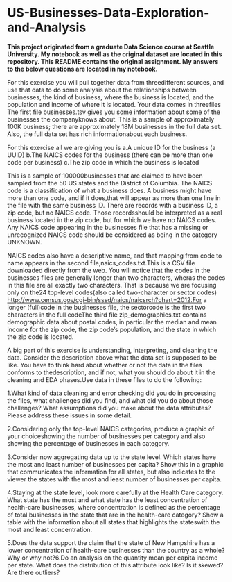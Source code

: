 # US-Businesses-Data-Exploration-and-Analysis

**This project originated from a graduate Data Science course at Seattle University. My notebook as well as the original dataset are located in this repository. This README contains the original assignment. My answers to the below questions are located in my notebook.**


For this exercise you will pull together data from threedifferent sources, and use that data to do some analysis about the relationships between businesses, the kind of business, where the business is located, and the population and income of where it is located. Your data comes in threefiles The first file businesses.tsv gives you some information about some of the businesses the companyknows about.  This is a sample of approximately 100K business;  there are approximately 18M businesses in the full data set.  Also, the full data set has rich informationabout each business.  

For this exercise all we are giving you is 
a.A unique ID for the business (a UUID) 
b.The NAICS codes for the business (there can be more than one code per business) 
c.The zip code in which the business is located 

This is a sample of 100000businesses that are claimed to have been sampled from the 50 US states and the District of Columbia. The NAICS code is a classification of what a business does.  A business might have more than one code, and if it does,that will appear as more than one line in the file with the same business ID.  There are records with a business ID, a zip code, but no NAICS code.  Those recordsshould be interpreted as a real business located in the zip code, but for which we have no NAICS codes. Any NAICS code appearing in the businesses file that has a missing or unrecognized NAICS code should be considered as being in the category UNKNOWN.

NAICS codes also have a descriptive name, and that mapping from code to name appears in the second file,naics_codes.txt.This is a CSV file downloaded directly from the web.  You will notice that the codes in the businesses files are generally longer than two characters, wheras the codes in this file are all exactly two characters.  That is because we are focusing only on the24 top-level codes(also called two-character or sector codes) 
http://www.census.gov/cgi-bin/sssd/naics/naicsrch?chart=2012.For a longer (full)code in the businesses file, the sectorcode is the first two characters in the full codeThe third file zip_demographics.txt contains demographic data about postal codes, in particular the median and mean income for the zip code, the zip code’s population, and the state in which the zip code is located. 

A big part of this exercise is understanding, interpreting, and cleaning the data.  Consider the description above what the data set is supposed to be like.  You have to think hard about whether or not the data in the files conforms to thedescription, and if not, what you should do about it in the cleaning and EDA phases.Use data in these files to do the following: 

1.What kind of data cleaning and error checking did you do in processing the files, what challenges did you find, and what did you do about those challenges? What assumptions did you make about the data attributes?  Please address these issues in some detail.  

2.Considering only the top-level NAICS categories, produce a graphic of your choiceshowing the number of businesses per category and also showing the percentage of businesses in each category. 

3.Consider now aggregating data up to the state level.   Which states have the most and least number of businesses per capita? Show this in a graphic that communicates the information for all states, but also indicates to the viewer the states with the most and least number of businesses per capita.

4.Staying at the state level, look more carefully at the Health Care category.  What state has the most and what state has the least concentration of health-care businesses, where concentration is defined as the percentage of total businesses in the state that are in the health-care category? Show a table with the information about all states that highlights the stateswith the most and least concentration.

5.Does the data support the claim that the state of New Hampshire has a lower concentration of health-care businesses than the country as a whole? Why or why not?6.Do an analysis on the quantity mean per capita income per state.  What does the distribution of this attribute look like?  Is it skewed?  Are there outliers?
